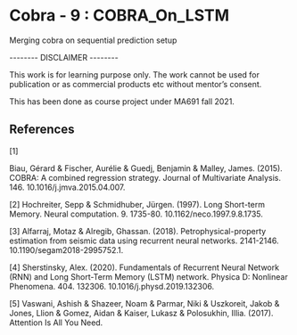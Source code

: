 # Cobra - 9 : COBRA_On_LSTM
Merging cobra on sequential prediction setup

-------- DISCLAIMER --------

This work is for learning purpose only. The work cannot be used for publication or as commercial products etc without mentor’s consent.  

This has been done as course project under MA691 fall 2021. 

## References
<a id="1">[1]</a> 

Biau, Gérard & Fischer, Aurélie & Guedj, Benjamin & Malley, James. (2015). COBRA: A combined regression strategy. Journal of Multivariate Analysis. 146. 10.1016/j.jmva.2015.04.007. 

 
<a id="2">[2]</a> 
Hochreiter, Sepp & Schmidhuber, Jürgen. (1997). Long Short-term Memory. Neural computation. 9. 1735-80. 10.1162/neco.1997.9.8.1735. 

 
<a id="3">[3]</a> 
Alfarraj, Motaz & Alregib, Ghassan. (2018). Petrophysical-property estimation from seismic data using recurrent neural networks. 2141-2146. 10.1190/segam2018-2995752.1. 

 
<a id="4">[4]</a> 
Sherstinsky, Alex. (2020). Fundamentals of Recurrent Neural Network (RNN) and Long Short-Term Memory (LSTM) network. Physica D: Nonlinear Phenomena. 404. 132306. 10.1016/j.physd.2019.132306. 

 
<a id="5">[5]</a> 
Vaswani, Ashish & Shazeer, Noam & Parmar, Niki & Uszkoreit, Jakob & Jones, Llion & Gomez, Aidan & Kaiser, Lukasz & Polosukhin, Illia. (2017). Attention Is All You Need. 
